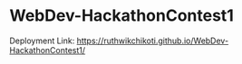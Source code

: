 # WebDev-HackathonContest1
Deployment Link: https://ruthwikchikoti.github.io/WebDev-HackathonContest1/
